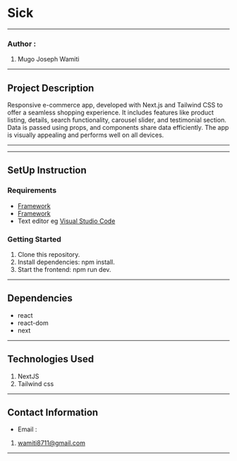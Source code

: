 #   Sick
*****
### Author :
1. Mugo Joseph Wamiti 
****
## Project Description
Responsive e-commerce app, developed with Next.js and Tailwind CSS to offer a seamless shopping experience. It includes features like product listing, details, search functionality, carousel slider, and testimonial section. Data is passed using props, and components share data efficiently. The app is visually appealing and performs well on all devices.
******
*****
## SetUp Instruction
### Requirements
* [Framework](https://nextjs.org/)
* [Framework](https://legacy.reactjs.org/)
* Text editor eg [Visual Studio Code](https://code.visualstudio.com/download)


### Getting Started
1. Clone this repository.
2. Install dependencies: npm install.
3. Start the frontend: npm run dev.


*****
## Dependencies
- react
- react-dom
- next
*****
## Technologies Used
1. NextJS
2. Tailwind css
*****
## Contact Information
* Email : 
1. wamiti8711@gmail.com
*****
